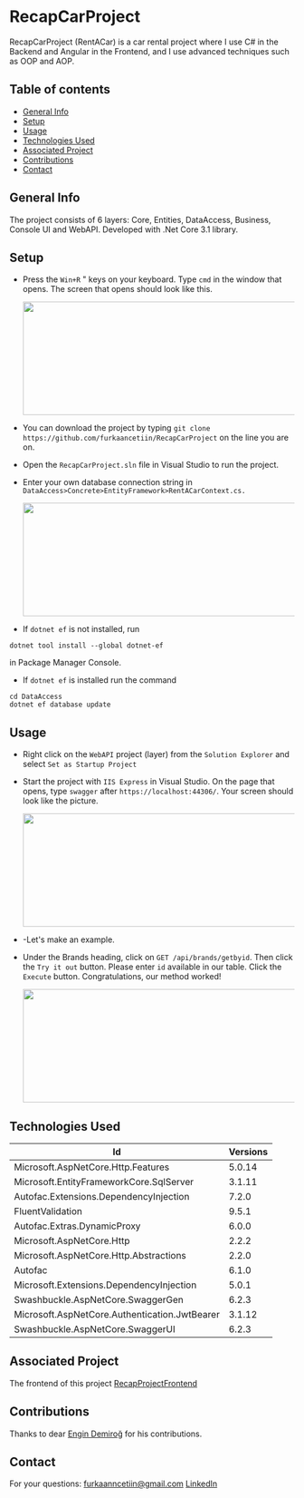 
# RecapCarProject

RecapCarProject (RentACar) is a car rental project where I use C# in the Backend and Angular in the Frontend, and I use advanced techniques such as OOP and AOP.

## Table of contents
* [General Info](#general-info)
* [Setup](#setup)
* [Usage](#usage)
* [Technologies Used](#technologies-used)
* [Associated Project](#associated-project)
* [Contributions](#contributions)
* [Contact](#contact)
## General Info
The project consists of 6 layers: Core, Entities, DataAccess, Business, Console UI and WebAPI. Developed with .Net Core 3.1 library.
## Setup

 - Press the `Win+R` " keys on your keyboard. Type `cmd` in the window
   that opens. The screen that opens should look like this.
   
   <img src="https://i.ibb.co/ngw9gzC/cmd.png"  width="600"  height="200">
	
 - You can download the project by typing `git clone https://github.com/furkaancetiin/RecapCarProject` on the line you are on.
 - Open the `RecapCarProject.sln` file in Visual Studio to run the project.
 - Enter your own database connection string in `DataAccess>Concrete>EntityFramework>RentACarContext.cs.`

   <img src="https://i.ibb.co/cY1z4Hj/VS.png"  width="600"  height="200">

 - If `dotnet ef` is not installed, run
  ```
  dotnet tool install --global dotnet-ef
  ``` 
  in Package Manager Console.
  
 - If `dotnet ef` is installed run the command 
 ```
cd DataAccess
dotnet ef database update
``` 

## Usage

 - Right click on the  `WebAPI`  project (layer) from the  `Solution Explorer`  and select  `Set as Startup Project`
 -  Start the project with  `IIS Express`  in Visual Studio. On the page that opens, type `swagger` after `https://localhost:44306/`. Your screen should look like the picture.
 
	   <img src="https://i.ibb.co/1Mv4R6t/Swagger1.png"  width="600"  height="200">
 - -Let's make an example.
 - Under the Brands heading, click on `GET /api/brands/getbyid`. Then click the `Try it out` button. Please enter `id` available in our table. Click the `Execute` button. Congratulations, our method worked!
 
	  <img src="https://i.ibb.co/6BmnW7b/VS.png"  width="600"  height="200">


 ## Technologies Used

|Id| Versions |
|--|--|
|Microsoft.AspNetCore.Http.Features | 5.0.14|
|Microsoft.EntityFrameworkCore.SqlServer | 3.1.11|
|Autofac.Extensions.DependencyInjection| 7.2.0|
|FluentValidation| 9.5.1|Core
|Autofac.Extras.DynamicProxy | 6.0.0|
|Microsoft.AspNetCore.Http    | 2.2.2|
|Microsoft.AspNetCore.Http.Abstractions     | 2.2.0|
|Autofac | 6.1.0|Core
|Microsoft.Extensions.DependencyInjection  | 5.0.1|
|Swashbuckle.AspNetCore.SwaggerGen    | 6.2.3|
|Microsoft.AspNetCore.Authentication.JwtBearer| 3.1.12|
|Swashbuckle.AspNetCore.SwaggerUI     | 6.2.3|
## Associated Project
The frontend of this project [RecapProjectFrontend](https://github.com/furkaancetiin/RecapCarProjectFrontend)
## Contributions

Thanks to dear  [Engin Demiroğ](https://github.com/engindemirog)  for his contributions.
## Contact
For your questions:
furkaanncetiin@gmail.com
[LinkedIn](https://www.linkedin.com/in/furkaancetiin/)

